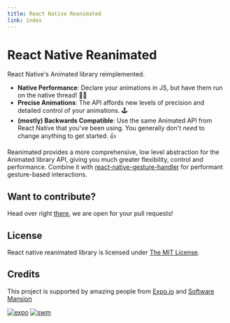 ```yaml
---
title: React Native Reanimated
link: index
---
```


# React Native Reanimated

React Native's Animated library reimplemented.

- **Native Performance**: Declare your animations in JS, but have them run on the native thread! 🧙‍♂️
- **Precise Animations**: The API affords new levels of precision and detailed control of your animations. 🕹
- **(mostly) Backwards Compatible**: Use the same Animated API from React Native that you've been using. You generally don't _need_ to change anything to get started. 👍

Reanimated provides a more comprehensive, low level abstraction for the Animated library API, giving you much greater flexibility, control and performance. Combine it with [react-native-gesture-handler](https://github.com/kmagiera/react-native-gesture-handler) for performant gesture-based interactions.

## Want to contribute?

Head over right [there](https://github.com/software-mansion/react-native-reanimated), we are open for your pull requests!

## License

React native reanimated library is licensed under [The MIT License](https://github.com/software-mansion/react-native-reanimated/blob/master/LICENSE).

## Credits

This project is supported by amazing people from [Expo.io](https://expo.io) and [Software Mansion](https://swmansion.com)

[![expo](https://avatars2.githubusercontent.com/u/12504344?v=3&s=100 'Expo.io')](https://expo.io)
[![swm](https://avatars0.githubusercontent.com/u/56880679?v=3&s=100 'Software Mansion')](https://swmansion.com)
